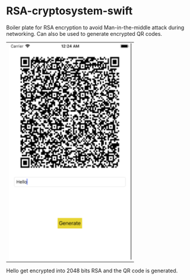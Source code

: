 # RSA-cryptosystem-swift
Boiler plate for RSA encryption to avoid Man-in-the-middle attack during networking. Can also be used to generate encrypted QR codes.




<table>
<tr>
<td>
<img src="https://github.com/pateldevang/RSA-cryptosystem-swift/blob/master/Screenshot/image.png" width="330">
</td>
</tr>
</table>

Hello get encrypted into 2048 bits RSA and the QR code is generated. 
